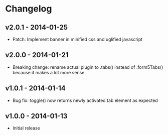 # Changelog

## v2.0.1 - 2014-01-25
- Patch: Implement banner in minified css and uglified javascript

## v2.0.0 - 2014-01-21
- Breaking change: rename actual plugin to .tabs() instead of .form5Tabs() because it makes a lot more sense.

## v1.0.1 - 2014-01-14
- Bug fix: toggle() now returns newly activated tab element as expected

## v1.0.0 - 2014-01-13
- Initial release

